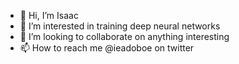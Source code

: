 - 👋 Hi, I’m Isaac
- 👀 I’m interested in training deep neural networks
- 🤝 I’m looking to collaborate on anything interesting
- 📫 How to reach me @ieadoboe on twitter

<!---
ieadoboe/ieadoboe is a ✨ special ✨ repository because its `README.md` (this file) appears on your GitHub profile.
You can click the Preview link to take a look at your changes.
--->
